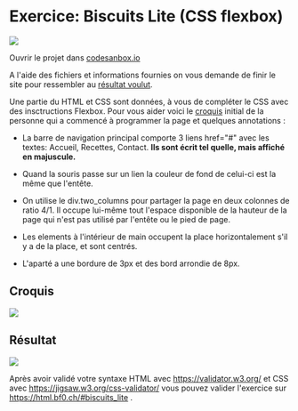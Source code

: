 # Exercice: Biscuits Lite (CSS flexbox)

[![](https://codesandbox.io/static/img/play-codesandbox.svg)](https://codesandbox.io/s/github/bfritscher/cours-html-exercices/tree/master/CSS_Flexbox_Biscuits_lite)

Ouvrir le projet dans [codesanbox.io](https://codesandbox.io/s/github/bfritscher/cours-html-exercices/tree/master/CSS_Flexbox_Biscuits_lite)

A l'aide des fichiers et informations fournies on vous demande de finir le site pour ressembler au <a href="#resultat">résultat voulut</a>.

Une partie du HTML et CSS sont données, à vous de compléter le CSS avec des insctructions Flexbox. Pour vous aider voici le <a href="#croquis">croquis</a> initial de la personne qui a commencé à programmer la page et quelques annotations :

- La barre de navigation principal comporte 3 liens href="#" avec les textes: Accueil, Recettes, Contact.
    **Ils sont écrit tel quelle, mais affiché en majuscule.**

- Quand la souris passe sur un lien la couleur de fond de celui-ci est la même que l'entête.

- On utilise le div.two_columns pour partager la page en deux colonnes de ratio 4/1. Il occupe lui-même tout l'espace disponible de la hauteur de la page qui n'est pas utilisé par l'entête ou le pied de page.

- Les elements à l'intérieur de main occupent la place horizontalement s'il y a de la place, et sont centrés.

- L'aparté a une bordure de 3px et des bord arrondie de 8px.

<h2 id="croquis">Croquis</h2>

![](croquis.png)

<h2 id="resultat">Résultat</h2>

![](apercu.png)


Après avoir validé votre syntaxe HTML avec https://validator.w3.org/ et CSS avec https://jigsaw.w3.org/css-validator/ vous pouvez valider l'exercice sur https://html.bf0.ch/#biscuits_lite .

